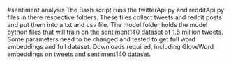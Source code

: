 #sentiment analysis
The Bash script runs the twitterApi.py and redditApi.py files in there respective folders.
These files collect tweets and reddit posts and put them into a txt and csv file.
The model folder holds the model python files that will train on the sentiment140 dataset
of 1.6 million tweets. Some parameters need to be changed and tested to get full word embeddings
and full dataset. Downloads required, including GloveWord embeddings on tweets and sentiment140 dataset.
